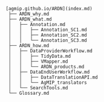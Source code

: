 	[agmip.github.io/ARDN](index.md)
	 ├── ARDN_why.md
	 ├── ARDN_what.md
	 │   ├── Annotation.md
	 │   │   ├── Annotation_SC1.md
	 │   │   ├── Annotation_SC2.md
	 │   │   └── Annotation_SC3.md
	 ├── ARDN_how.md 
	 │   ├── DataProviderWorkflow.md
	 │   │   ├── TidyData.md
	 │   │   ├── VMapper.md
	 │   │   └── ARDN_products.md
	 │   ├── DataEndUserWorkflow.md
	 │   │   ├── DataTranslationAPI.md
	 │   │   └── AgMIP_translators
	 │   └── SearchTools.md
	 └── Glossary.md
